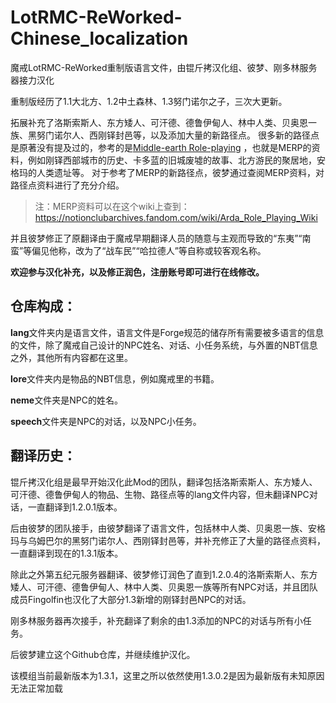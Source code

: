 # LotRMC-ReWorked-Chinese_localization
魔戒LotRMC-ReWorked重制版语言文件，由锟斤拷汉化组、彼梦、刚多林服务器接力汉化

重制版经历了1.1大北方、1.2中土森林、1.3努门诺尔之子，三次大更新。

拓展补充了洛斯索斯人、东方矮人、可汗德、德鲁伊甸人、林中人类、贝奥恩一族、黑努门诺尔人、西刚铎封邑等，以及添加大量的新路径点。
很多新的路径点是原著没有提及过的，参考的是[Middle-earth Role-playing](https://en.wikipedia.org/wiki/Middle-earth_Role_Playing) ，也就是MERP的资料，例如刚铎西部城市的历史、卡多蓝的旧城废墟的故事、北方游民的聚居地，安格玛的人类遗址等。
对于参考了MERP的新路径点，彼梦通过查阅MERP资料，对路径点资料进行了充分介绍。
>注：MERP资料可以在这个wiki上查到：https://notionclubarchives.fandom.com/wiki/Arda_Role_Playing_Wiki

并且彼梦修正了原翻译由于魔戒早期翻译人员的随意与主观而导致的“东夷”“南蛮”等偏见他称，改为了“战车民”“哈拉德人”等自称或较客观名称。

**欢迎参与汉化补充，以及修正润色，注册账号即可进行在线修改。**

## 仓库构成：

**lang**文件夹内是语言文件，语言文件是Forge规范的储存所有需要被多语言的信息的文件，除了魔戒自己设计的NPC姓名、对话、小任务系统，与外置的NBT信息之外，其他所有内容都在这里。

**lore**文件夹内是物品的NBT信息，例如魔戒里的书籍。

**neme**文件夹是NPC的姓名。

**speech**文件夹是NPC的对话，以及NPC小任务。



## 翻译历史：

锟斤拷汉化组是最早开始汉化此Mod的团队，翻译包括洛斯索斯人、东方矮人、可汗德、德鲁伊甸人的物品、生物、路径点等的lang文件内容，但未翻译NPC对话，一直翻译到1.2.0.1版本。

后由彼梦的团队接手，由彼梦翻译了语言文件，包括林中人类、贝奥恩一族、安格玛与乌姆巴尔的黑努门诺尔人、西刚铎封邑等，并补充修正了大量的路径点资料，一直翻译到现在的1.3.1版本。

除此之外第五纪元服务器翻译、彼梦修订润色了直到1.2.0.4的洛斯索斯人、东方矮人、可汗德、德鲁伊甸人、林中人类、贝奥恩一族等所有NPC对话，并且团队成员Fingolfin也汉化了大部分1.3新增的刚铎封邑NPC的对话。

刚多林服务器再次接手，补充翻译了剩余的由1.3添加的NPC的对话与所有小任务。

后彼梦建立这个Github仓库，并继续维护汉化。

该模组当前最新版本为1.3.1，这里之所以依然使用1.3.0.2是因为最新版有未知原因无法正常加载
